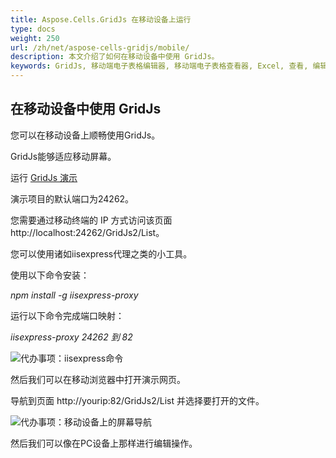 ```yaml
---
title: Aspose.Cells.GridJs 在移动设备上运行
type: docs
weight: 250
url: /zh/net/aspose-cells-gridjs/mobile/
description: 本文介绍了如何在移动设备中使用 GridJs。
keywords: GridJs, 移动端电子表格编辑器, 移动端电子表格查看器, Excel, 查看, 编辑, 移动端
---
```


## 在移动设备中使用 GridJs

您可以在移动设备上顺畅使用GridJs。 

GridJs能够适应移动屏幕。

运行 [GridJs 演示](https://github.com/aspose-cells/Aspose.Cells-for-.NET/tree/master/Examples_GridJs "GridJs 演示")

演示项目的默认端口为24262。 

您需要通过移动终端的 IP 方式访问该页面 http://localhost:24262/GridJs2/List。 

您可以使用诸如iisexpress代理之类的小工具。

使用以下命令安装：

*npm install -g iisexpress-proxy*

运行以下命令完成端口映射：

*iisexpress-proxy 24262 到 82*

![代办事项：iisexpress命令](iisproxy_port_map.png)

然后我们可以在移动浏览器中打开演示网页。

导航到页面 http://yourip:82/GridJs2/List 并选择要打开的文件。

![代办事项：移动设备上的屏幕导航](gridjs_edit_on_mobile.png)

然后我们可以像在PC设备上那样进行编辑操作。
